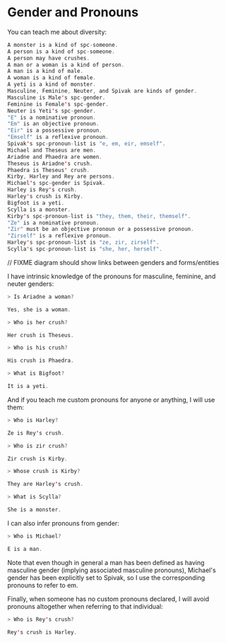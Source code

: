 # Gender and Pronouns

You can teach me about diversity:

```scala mdoc:renderBelief:assets/pronouns.png
A monster is a kind of spc-someone.
A person is a kind of spc-someone.
A person may have crushes.
A man or a woman is a kind of person.
A man is a kind of male.
A woman is a kind of female.
A yeti is a kind of monster.
Masculine, Feminine, Neuter, and Spivak are kinds of gender.
Masculine is Male's spc-gender.
Feminine is Female's spc-gender.
Neuter is Yeti's spc-gender.
"E" is a nominative pronoun.
"Em" is an objective pronoun.
"Eir" is a possessive pronoun.
"Emself" is a reflexive pronoun.
Spivak's spc-pronoun-list is "e, em, eir, emself".
Michael and Theseus are men.
Ariadne and Phaedra are women.
Theseus is Ariadne's crush.
Phaedra is Theseus' crush.
Kirby, Harley and Rey are persons.
Michael's spc-gender is Spivak.
Harley is Rey's crush.
Harley's crush is Kirby.
Bigfoot is a yeti.
Scylla is a monster.
Kirby's spc-pronoun-list is "they, them, their, themself".
"Ze" is a nominative pronoun.
"Zir" must be an objective pronoun or a possessive pronoun.
"Zirself" is a reflexive pronoun.
Harley's spc-pronoun-list is "ze, zir, zirself".
Scylla's spc-pronoun-list is "she, her, herself".
```

// FIXME diagram should show links between genders and forms/entities

I have intrinsic knowledge of the pronouns for masculine, feminine, and neuter genders:

```scala mdoc:processConversation:verbose
> Is Ariadne a woman?

Yes, she is a woman.

> Who is her crush?

Her crush is Theseus.

> Who is his crush?

His crush is Phaedra.

> What is Bigfoot?

It is a yeti.
```

And if you teach me custom pronouns for anyone or anything, I will use them:

```scala mdoc:processConversation:verbose
> Who is Harley?

Ze is Rey's crush.

> Who is zir crush?

Zir crush is Kirby.

> Whose crush is Kirby?

They are Harley's crush.

> What is Scylla?

She is a monster.
```

I can also infer pronouns from gender:

```scala mdoc:processConversation:verbose
> Who is Michael?

E is a man.
```

Note that even though in general a man has been defined as having
masculine gender (implying associated masculine pronouns),
Michael's gender has been explicitly set to Spivak, so I use
the corresponding pronouns to refer to em.

Finally, when someone has no custom pronouns declared, I will avoid pronouns
altogether when referring to that individual:

```scala mdoc:processConversation:verbose
> Who is Rey's crush?

Rey's crush is Harley.
```
